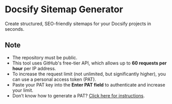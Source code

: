 # Docsify Sitemap Generator

Create structured, SEO-friendly sitemaps for your Docsify projects in seconds.

## Note

- The repository must be public.
- This tool uses GitHub's free-tier API, which allows up to **60 requests per hour** per IP address.
- To increase the request limit (not unlimited, but significantly higher), you can use a personal access token (PAT).
- Paste your PAT key into the **Enter PAT field** to authenticate and increase your limit.
- Don’t know how to generate a PAT? [Click here for instructions](https://docs.github.com/en/authentication/keeping-your-account-and-data-secure/managing-your-personal-access-tokens).

